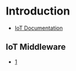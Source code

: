 # Introduction

- [IoT Documentation](https://software.intel.com/en-us/iot/documentation)

## IoT Middleware

- [1](http://git.yoctoproject.org/cgit/cgit.cgi/meta-intel-iot-middleware/tree/)

